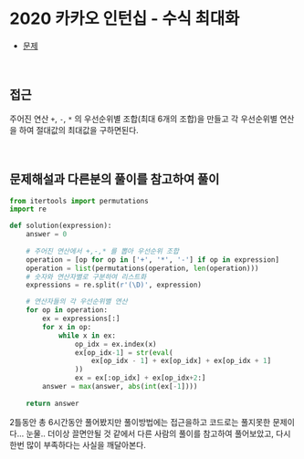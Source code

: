 # 2020 카카오 인턴십 - 수식 최대화
- [문제](https://programmers.co.kr/learn/courses/30/lessons/67257)

<br>

## 접근
주어진 연산 `+`, `-`, `*` 의 우선순위별 조합(최대 6개의 조합)을 만들고 각 우선순위별 연산을 하여 절대값의 최대값을 구하면된다.

<br>

## 문제해설과 다른분의 풀이를 참고하여 풀이

```python
from itertools import permutations
import re

def solution(expression):
    answer = 0
    
    # 주어진 연산에서 +,-,* 를 뽑아 우선순위 조합
    operation = [op for op in ['+', '*', '-'] if op in expression]
    operation = list(permutations(operation, len(operation)))
    # 숫자와 연산자별로 구분하여 리스트화
    expressions = re.split(r'(\D)', expression)

    # 연산자들의 각 우선순위별 연산
    for op in operation:
        ex = expressions[:]
        for x in op:    
            while x in ex:
                op_idx = ex.index(x)
                ex[op_idx-1] = str(eval(
                    ex[op_idx - 1] + ex[op_idx] + ex[op_idx + 1]
                ))
                ex = ex[:op_idx] + ex[op_idx+2:]
        answer = max(answer, abs(int(ex[-1])))
    
    return answer
```

2틀동안 총 6시간동안 풀어봤지만 풀이방법에는 접근을하고 코드로는 풀지못한 문제이다... 눈물.. 더이상 끌면안될 것 같에서 다른 사람의 풀이를 참고하여 풀어보았고, 다시한번 많이 부족하다는 사실을 깨달아본다.